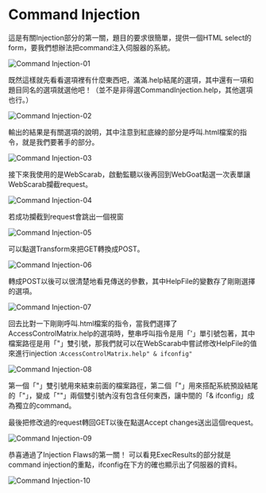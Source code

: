 Command Injection
====
這是有關Injection部分的第一關，題目的要求很簡單，提供一個HTML select的form，要我們想辦法把command注入伺服器的系統。

![Command Injection-01](../Screenshot/Injection_Flaws/Command_Ijection/Command_Ijection-01.png)

既然這樣就先看看選項裡有什麼東西吧，滿滿.help結尾的選項，其中還有一項和題目同名的選項就選他吧！（並不是非得選CommandInjection.help，其他選項也行。）

![Command Injection-02](../Screenshot/Injection_Flaws/Command_Ijection/Command_Ijection-02.png)

輸出的結果是有關選項的說明，其中注意到紅底線的部分是呼叫.html檔案的指令，就是我們要著手的部分。

![Command Injection-03](../Screenshot/Injection_Flaws/Command_Ijection/Command_Ijection-03.png)

接下來我使用的是WebScarab，啟動監聽以後再回到WebGoat點選一次表單讓WebScarab攔截request。

![Command Injection-04](../Screenshot/Injection_Flaws/Command_Ijection/Command_Ijection-04.png)

若成功攔截到request會跳出一個視窗

![Command Injection-05](../Screenshot/Injection_Flaws/Command_Ijection/Command_Ijection-05.png)

可以點選Transform來把GET轉換成POST。

![Command Injection-06](../Screenshot/Injection_Flaws/Command_Ijection/Command_Ijection-06.png)

轉成POST以後可以很清楚地看見傳送的參數，其中HelpFile的變數存了剛剛選擇的選項。

![Command Injection-07](../Screenshot/Injection_Flaws/Command_Ijection/Command_Ijection-07.png)

回去比對一下剛剛呼叫.html檔案的指令，當我們選擇了AccessControlMatrix.help的選項時，整串呼叫指令是用「'」單引號包著，其中檔案路徑是用「"」雙引號，那我們就可以在WebScarab中嘗試修改HelpFile的值來進行injection :`AccessControlMatrix.help" & ifconfig"`

![Command Injection-08](../Screenshot/Injection_Flaws/Command_Ijection/Command_Ijection-08.png)

第一個「"」雙引號用來結束前面的檔案路徑，第二個「"」用來搭配系統預設結尾的「"」，變成「""」兩個雙引號內沒有包含任何東西，讓中間的「& ifconfig」成為獨立的command。

最後把修改過的request轉回GET以後在點選Accept changes送出這個request。

![Command Injection-09](../Screenshot/Injection_Flaws/Command_Ijection/Command_Ijection-09.png)

恭喜通過了Injection Flaws的第一關！
可以看見ExecResults的部分就是command injection的重點，ifconfig在下方的確也顯示出了伺服器的資料。

![Command Injection-10](../Screenshot/Injection_Flaws/Command_Ijection/Command_Ijection-10.png)
